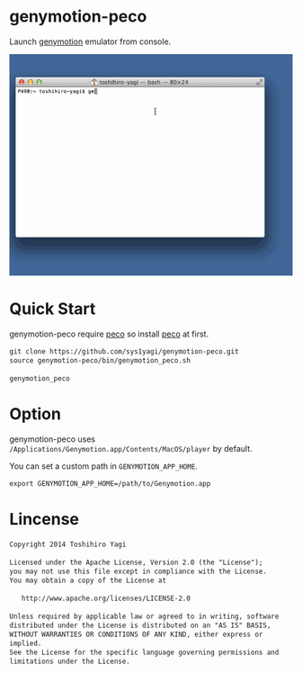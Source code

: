 genymotion-peco
===============

Launch [genymotion](http://www.genymotion.com/) emulator from console.

![](static/demo.gif)

# Quick Start 

genymotion-peco require [peco](https://github.com/peco/peco) so install [peco](https://github.com/peco/peco) at first.

```
git clone https://github.com/sys1yagi/genymotion-peco.git
source genymotion-peco/bin/genymotion_peco.sh

genymotion_peco 
```

# Option

genymotion-peco uses `/Applications/Genymotion.app/Contents/MacOS/player` by default.

You can set a custom path in `GENYMOTION_APP_HOME`.

```
export GENYMOTION_APP_HOME=/path/to/Genymotion.app
```

# Lincense

```
Copyright 2014 Toshihiro Yagi

Licensed under the Apache License, Version 2.0 (the "License");
you may not use this file except in compliance with the License.
You may obtain a copy of the License at

   http://www.apache.org/licenses/LICENSE-2.0

Unless required by applicable law or agreed to in writing, software
distributed under the License is distributed on an "AS IS" BASIS,
WITHOUT WARRANTIES OR CONDITIONS OF ANY KIND, either express or implied.
See the License for the specific language governing permissions and
limitations under the License.
```